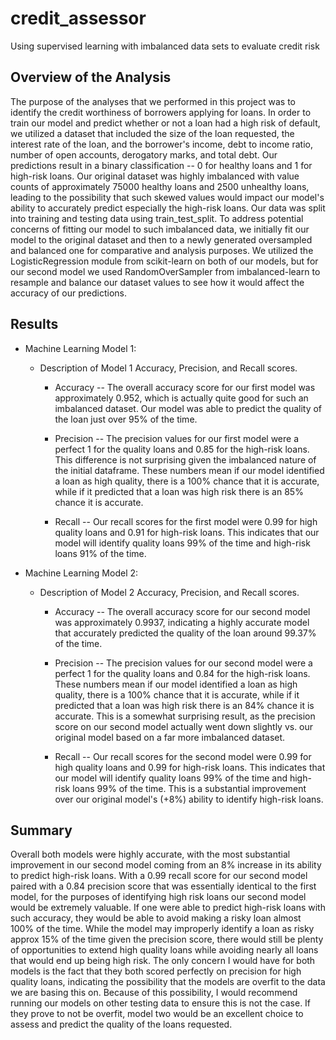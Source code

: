 # credit_assessor
Using supervised learning with imbalanced data sets to evaluate credit risk

## Overview of the Analysis

The purpose of the analyses that we performed in this project was to identify the credit worthiness of borrowers applying for loans.  In order to train our model and predict whether or not a loan had a high risk of default, we utilized a dataset that included the size of the loan requested, the interest rate of the loan, and the borrower's income, debt to income ratio, number of open accounts, derogatory marks, and total debt.  Our predictions result in a binary classification -- 0 for healthy loans and 1 for high-risk loans.  Our original dataset was highly imbalanced with value counts of approximately 75000 healthy loans and 2500 unhealthy loans, leading to the possibility that such skewed values would impact our model's ability to accurately predict especially the high-risk loans.  Our data was split into training and testing data using train_test_split. To address potential concerns of fitting our model to such imbalanced data, we initially fit our model to the original dataset and then to a newly generated oversampled and balanced one for comparative and analysis purposes.  We utilized the LogisticRegression module from scikit-learn on both of our models, but for our second model we used RandomOverSampler from imbalanced-learn to resample and balance our dataset values to see how it would affect the accuracy of our predictions. 
  

## Results


* Machine Learning Model 1:
  * Description of Model 1 Accuracy, Precision, and Recall scores.

    * Accuracy -- The overall accuracy score for our first model was approximately 0.952, which is actually quite good for such an   imbalanced dataset.  Our model was able to predict the quality of the loan just over 95% of the time.
    
    * Precision -- The precision values for our first model were a perfect 1 for the quality loans and 0.85 for the high-risk loans.  This difference is not surprising given the imbalanced nature of the initial dataframe. These numbers mean if our model identified a loan as high quality, there is a 100% chance that it is accurate, while if it predicted that a loan was high risk there is an 85% chance it is accurate.
    
    * Recall -- Our recall scores for the first model were 0.99 for high quality loans and 0.91 for high-risk loans.  This indicates that our model will identify quality loans 99% of the time and high-risk loans 91% of the time.



* Machine Learning Model 2:
  * Description of Model 2 Accuracy, Precision, and Recall scores.
  
      * Accuracy -- The overall accuracy score for our second model was approximately 0.9937, indicating a highly accurate model that accurately predicted the quality of the loan around 99.37% of the time.  
    
    * Precision -- The precision values for our second model were a perfect 1 for the quality loans and 0.84 for the high-risk loans.  These numbers mean if our model identified a loan as high quality, there is a 100% chance that it is accurate, while if it predicted that a loan was high risk there is an 84% chance it is accurate.  This is a somewhat surprising result, as the precision score on our second model actually went down slightly vs. our original model based on a far more imbalanced dataset.
    
    * Recall -- Our recall scores for the second model were 0.99 for high quality loans and 0.99 for high-risk loans.  This indicates that our model will identify quality loans 99% of the time and high-risk loans 99% of the time.  This is a substantial improvement over our original model's (+8%) ability to identify high-risk loans.


## Summary

Overall both models were highly accurate, with the most substantial improvement in our second model coming from an 8% increase in its ability to predict high-risk loans.  With a 0.99 recall score for our second model paired with a 0.84 precision score that was essentially identical to the first model, for the purposes of identifying high risk loans our second model would be extremely valuable.  If one were able to predict high-risk loans with such accuracy, they would be able to avoid making a risky loan almost 100% of the time.  While the model may improperly identify a loan as risky approx 15% of the time given the precision score, there would still be plenty of opportunities to extend high quality loans while avoiding nearly all loans that would end up being high risk.  The only concern I would have for both models is the fact that they both scored perfectly on precision for high quality loans, indicating the possibility that the models are overfit to the data we are basing this on.  Because of this possibility, I would recommend running our models on other testing data to ensure this is not the case.  If they prove to not be overfit, model two would be an excellent choice to assess and predict the quality of the loans requested.


